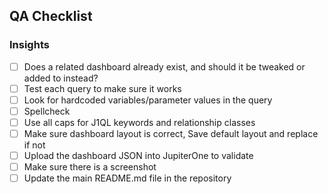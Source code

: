 ## QA Checklist

### Insights
- [ ] Does a related dashboard already exist, and should it be tweaked or added to instead?
- [ ] Test each query to make sure it works
- [ ] Look for hardcoded variables/parameter values in the query
- [ ] Spellcheck
- [ ] Use all caps for J1QL keywords and relationship classes
- [ ] Make sure dashboard layout is correct, Save default layout and replace if not
- [ ] Upload the dashboard JSON into JupiterOne to validate
- [ ] Make sure there is a screenshot
- [ ] Update the main README.md file in the repository
